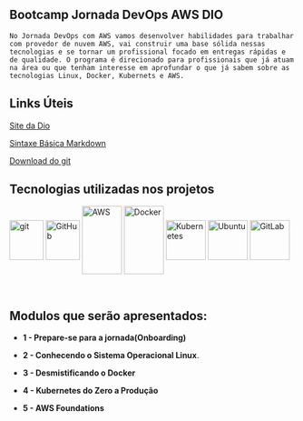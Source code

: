 ## Bootcamp Jornada DevOps AWS DIO



```
No Jornada DevOps com AWS vamos desenvolver habilidades para trabalhar com provedor de nuvem AWS, vai construir uma base sólida nessas tecnologias e se tornar um profissional focado em entregas rápidas e de qualidade. O programa é direcionado para profissionais que já atuam na área ou que tenham interesse em aprofundar o que já sabem sobre as tecnologias Linux, Docker, Kubernets e AWS.
```



## Links Úteis

[Site da Dio](https://dio.me/)

[Sintaxe Básica Markdown](https://www.markdownguide.org/basic-syntax/)

[Download do git](https://git-scm.com/downloads)



## Tecnologias utilizadas nos projetos

<div style="display: inline_block">
<img align="center" alt="git" height="70" width="60" src="https://cdn.jsdelivr.net/gh/devicons/devicon/icons/git/git-original-wordmark.svg"/>
<img align="center" alt="GitHub" height="70" width="60" src="https://cdn.jsdelivr.net/gh/devicons/devicon/icons/github/github-original-wordmark.svg" />
<img align="center" alt="AWS" height="120" width="70" src="https://cdn.jsdelivr.net/gh/devicons/devicon/icons/amazonwebservices/amazonwebservices-original-wordmark.svg" />
<img align="center" alt="Docker" height="120" width="70"src="https://cdn.jsdelivr.net/gh/devicons/devicon/icons/docker/docker-original-wordmark.svg" />
<img align="center" alt="Kubernetes" height="70" src="https://cdn.jsdelivr.net/gh/devicons/devicon/icons/kubernetes/kubernetes-plain-wordmark.svg" />
<img align="center" alt="Ubuntu" height="70" src="https://cdn.jsdelivr.net/gh/devicons/devicon/icons/ubuntu/ubuntu-plain-wordmark.svg" />
<img align="center" alt="GitLab" height="70" src="https://cdn.jsdelivr.net/gh/devicons/devicon/icons/gitlab/gitlab-original-wordmark.svg" />

​              


## Modulos que serão apresentados:

- **1 - Prepare-se para a jornada(Onboarding)**

- **2 - Conhecendo o Sistema Operacional Linux**.

- **3 - Desmistificando o Docker**

- **4 - Kubernetes do Zero a Produção**

- **5 - AWS Foundations**

  



